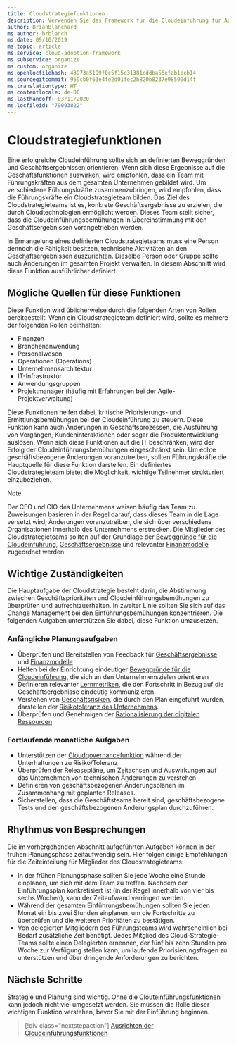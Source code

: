```yaml
---
title: Cloudstrategiefunktionen
description: Verwenden Sie das Framework für die Cloudeinführung für Azure, um zu erfahren, wie Sie technische Aktivitäten nach Geschäftsergebnissen ausrichten.
author: BrianBlanchard
ms.author: brblanch
ms.date: 09/10/2019
ms.topic: article
ms.service: cloud-adoption-framework
ms.subservice: organize
ms.custom: organize
ms.openlocfilehash: 43973a5199f0c5f15e31381cddba56efab1ecb14
ms.sourcegitcommit: 959cb0f63e4fe2d01fec2b820b8237e98599d14f
ms.translationtype: HT
ms.contentlocale: de-DE
ms.lasthandoff: 03/11/2020
ms.locfileid: "79093822"
---
```

# <a name="cloud-strategy-capabilities"></a>Cloudstrategiefunktionen

Eine erfolgreiche Cloudeinführung sollte sich an definierten Beweggründen und Geschäftsergebnissen orientieren. Wenn sich diese Ergebnisse auf die Geschäftsfunktionen auswirken, wird empfohlen, dass ein Team mit Führungskräften aus dem gesamten Unternehmen gebildet wird. Um verschiedene Führungskräfte zusammenzubringen, wird empfohlen, dass die Führungskräfte ein Cloudstrategieteam bilden. Das Ziel des Cloudstrategieteams ist es, konkrete Geschäftsergebnisse zu erzielen, die durch Cloudtechnologien ermöglicht werden. Dieses Team stellt sicher, dass die Cloudeinführungsbemühungen in Übereinstimmung mit den Geschäftsergebnissen vorangetrieben werden.

In Ermangelung eines definierten Cloudstrategieteams muss eine Person dennoch die Fähigkeit besitzen, technische Aktivitäten an den Geschäftsergebnissen auszurichten. Dieselbe Person oder Gruppe sollte auch Änderungen im gesamten Projekt verwalten. In diesem Abschnitt wird diese Funktion ausführlicher definiert.

## <a name="possible-sources-for-this-capability"></a>Mögliche Quellen für diese Funktionen

Diese Funktion wird üblicherweise durch die folgenden Arten von Rollen bereitgestellt. Wenn ein Cloudstrategieteam definiert wird, sollte es mehrere der folgenden Rollen beinhalten:

- Finanzen
- Branchenanwendung
- Personalwesen
- Operationen (Operations)
- Unternehmensarchitektur
- IT-Infrastruktur
- Anwendungsgruppen
- Projektmanager (häufig mit Erfahrungen bei der Agile-Projektverwaltung)

Diese Funktionen helfen dabei, kritische Priorisierungs- und Ermittlungsbemühungen bei der Cloudeinführung zu steuern. Diese Funktion kann auch Änderungen in Geschäftsprozessen, die Ausführung von Vorgängen, Kundeninteraktionen oder sogar die Produktentwicklung auslösen. Wenn sich diese Funktionen auf die IT beschränken, wird der Erfolg der Cloudeinführungsbemühungen eingeschränkt sein. Um echte geschäftsbezogene Änderungen voranzutreiben, sollten Führungskräfte die Hauptquelle für diese Funktion darstellen. Ein definiertes Cloudstrategieteam bietet die Möglichkeit, wichtige Teilnehmer strukturiert einzubeziehen.

> [!NOTE]
> Der CEO und CIO des Unternehmens weisen häufig das Team zu. Zuweisungen basieren in der Regel darauf, dass dieses Team in die Lage versetzt wird, Änderungen voranzutreiben, die sich über verschiedene Organisationen innerhalb des Unternehmens erstrecken. Die Mitglieder des Cloudstrategieteams sollten auf der Grundlage der [Beweggründe für die Cloudeinführung](../strategy/motivations.md), [Geschäftsergebnisse](../strategy/business-outcomes/index.md) und relevanter [Finanzmodelle](../strategy/financial-models.md) zugeordnet werden.

## <a name="key-responsibilities"></a>Wichtige Zuständigkeiten

Die Hauptaufgabe der Cloudstrategie besteht darin, die Abstimmung zwischen Geschäftsprioritäten und Cloudeinführungsbemühungen zu überprüfen und aufrechtzuerhalten. In zweiter Linie sollten Sie sich auf das Change Management bei den Einführungsbemühungen konzentrieren. Die folgenden Aufgaben unterstützen Sie dabei, diese Funktion umzusetzen.

### <a name="early-planning-tasks"></a>Anfängliche Planungsaufgaben

- Überprüfen und Bereitstellen von Feedback für [Geschäftsergebnisse](../strategy/business-outcomes/index.md) und [Finanzmodelle](../strategy/financial-models.md)
- Helfen bei der Einrichtung eindeutiger [Beweggründe für die Cloudeinführung](../strategy/motivations.md), die sich an den Unternehmenszielen orientieren
- Definieren relevanter [Lernmetriken](../strategy/learning-metrics.md), die den Fortschritt in Bezug auf die Geschäftsergebnisse eindeutig kommunizieren
- Verstehen von [Geschäftsrisiken](../govern/policy-compliance/risk-tolerance.md), die durch den Plan eingeführt wurden, darstellen der [Risikotoleranz des Unternehmens](../govern/policy-compliance/risk-tolerance.md).
- Überprüfen und Genehmigen der [Rationalisierung der digitalen Ressourcen](../digital-estate/rationalize.md)

### <a name="ongoing-monthly-tasks"></a>Fortlaufende monatliche Aufgaben

- Unterstützen der [Cloudgovernancefunktion](./cloud-governance.md) während der Unterhaltungen zu Risiko/Toleranz
- Überprüfen der Releasepläne, um Zeitachsen und Auswirkungen auf das Unternehmen von technischen Änderungen zu verstehen
- Definieren von geschäftsbezogenen Änderungsplänen im Zusammenhang mit geplanten Releases.
- Sicherstellen, dass die Geschäftsteams bereit sind, geschäftsbezogene Tests und den geschäftsbezogenen Änderungsplan durchzuführen.

## <a name="meeting-cadence"></a>Rhythmus von Besprechungen

Die im vorhergehenden Abschnitt aufgeführten Aufgaben können in der frühen Planungsphase zeitaufwendig sein. Hier folgen einige Empfehlungen für die Zeiteinteilung für Mitglieder des Cloudstrategieteams:

- In der frühen Planungsphase sollten Sie jede Woche eine Stunde einplanen, um sich mit dem Team zu treffen. Nachdem der Einführungsplan konkretisiert ist (in der Regel innerhalb von vier bis sechs Wochen), kann der Zeitaufwand verringert werden.
- Während der gesamten Einführungsbemühungen sollten Sie jeden Monat ein bis zwei Stunden einplanen, um die Fortschritte zu überprüfen und die weiteren Prioritäten zu bestätigen.
- Von delegierten Mitgliedern des Führungsteams wird wahrscheinlich bei Bedarf zusätzliche Zeit benötigt. Jedes Mitglied des Cloud-Strategie-Teams sollte einen Delegierten ernennen, der fünf bis zehn Stunden pro Woche zur Verfügung stellen kann, um laufende Priorisierungsfragen zu unterstützen und über dringende Anforderungen zu berichten.

## <a name="next-steps"></a>Nächste Schritte

Strategie und Planung sind wichtig. Ohne die [Clouteinführungsfunktionen](./cloud-adoption.md) kann jedoch nicht viel umgesetzt werden. Sie müssen die Rolle dieser wichtigen Funktion verstehen, bevor Sie mit der Einführung beginnen.

> [!div class="nextstepaction"]
> [Ausrichten der Cloudeinführungsfunktionen](./cloud-adoption.md)
